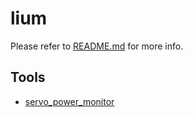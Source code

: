 # lium
Please refer to [README.md](https://github.com/google/lium) for more info.

## Tools
- [servo_power_monitor](./servo_power_monitor/)
